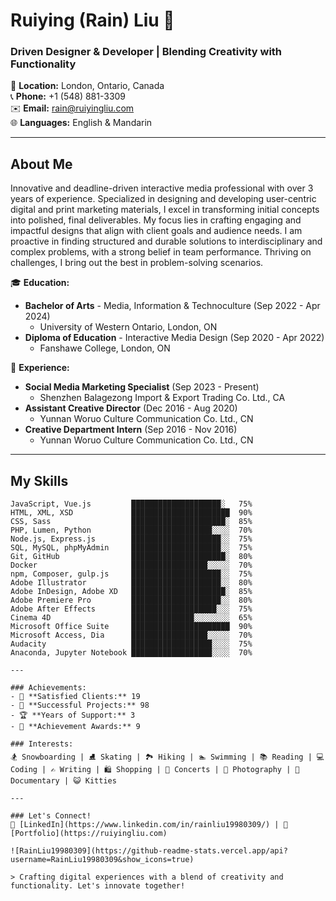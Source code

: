 # Ruiying (Rain) Liu 👋

### Driven Designer & Developer | Blending Creativity with Functionality

📍 **Location:** London, Ontario, Canada  
📞 **Phone:** +1 (548) 881-3309  
✉️ **Email:** [rain@ruiyingliu.com](mailto:rain@ruiyingliu.com)  
🌐 **Languages:** English & Mandarin  

---

## About Me

Innovative and deadline-driven interactive media professional with over 3 years of experience. Specialized in designing and developing user-centric digital and print marketing materials, I excel in transforming initial concepts into polished, final deliverables. My focus lies in crafting engaging and impactful designs that align with client goals and audience needs. I am proactive in finding structured and durable solutions to interdisciplinary and complex problems, with a strong belief in team performance. Thriving on challenges, I bring out the best in problem-solving scenarios.

🎓 **Education:**
- **Bachelor of Arts** - Media, Information & Technoculture (Sep 2022 - Apr 2024)
  - University of Western Ontario, London, ON
- **Diploma of Education** - Interactive Media Design (Sep 2020 - Apr 2022)
  - Fanshawe College, London, ON

💼 **Experience:**
- **Social Media Marketing Specialist** (Sep 2023 - Present)
  - Shenzhen Balagezong Import & Export Trading Co. Ltd., CA
- **Assistant Creative Director** (Dec 2016 - Aug 2020)
  - Yunnan Woruo Culture Communication Co. Ltd., CN
- **Creative Department Intern** (Sep 2016 - Nov 2016)
  - Yunnan Woruo Culture Communication Co. Ltd., CN

---

## My Skills

```text
JavaScript, Vue.js         ████████████████████░   75%
HTML, XML, XSD             ██████████████████████  90%
CSS, Sass                  █████████████████████░  85%
PHP, Lumen, Python         ██████████████████░░░░  70%
Node.js, Express.js        ████████████████████░░  75%
SQL, MySQL, phpMyAdmin     ████████████████████░░  75%
Git, GitHub                █████████████████████░  80%
Docker                     █████████████████░░░░░  70%
npm, Composer, gulp.js     ████████████████████░░  75%
Adobe Illustrator          ████████████████████░░  80%
Adobe InDesign, Adobe XD   █████████████████████░  85%
Adobe Premiere Pro         ████████████████████░░  80%
Adobe After Effects        ███████████████████░░░  75%
Cinema 4D                  ██████████████░░░░░░░░  65%
Microsoft Office Suite     ██████████████████████  90%
Microsoft Access, Dia      █████████████████░░░░░  70%
Audacity                   ██████████████████░░░░  75%
Anaconda, Jupyter Notebook ██████████████████░░░░  70%

---

### Achievements:
- 🌟 **Satisfied Clients:** 19
- 🚀 **Successful Projects:** 98
- 🏆 **Years of Support:** 3
- 🏅 **Achievement Awards:** 9

### Interests:
🏂 Snowboarding | ⛸ Skating | 🏞 Hiking | 🏊 Swimming | 📚 Reading | 💻 Coding | ✍️ Writing | 🛍 Shopping | 🎸 Concerts | 📸 Photography | 🎥 Documentary | 😺 Kitties

---

### Let's Connect!
🔗 [LinkedIn](https://www.linkedin.com/in/rainliu19980309/) | 💼 [Portfolio](https://ruiyingliu.com)

![RainLiu19980309](https://github-readme-stats.vercel.app/api?username=RainLiu19980309&show_icons=true)

> Crafting digital experiences with a blend of creativity and functionality. Let's innovate together!
